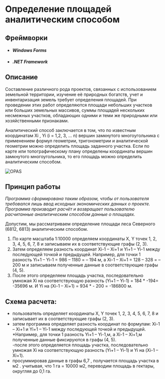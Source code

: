 # Определение площадей аналитическим способом

## Фреймворки

- #### *Windows Forms*

- #### *.NET Framework*

## Описание

Составление различного рода проектов, связанных с использованием земельной территории, изучение её природных богатств, учет и инвентаризация земель требует определения площадей. 
При проведении этих работ определяются площади небольших участков или больших земельных массивов, суммы площадей нескольких несмежных участков, обладающих одними и теми же природными или хозяйственными признаками.

Аналитический способ заключается в том, что по известным координатам Xi , Yi (i = 1,2, 3, … n) вершин замкнутого многоугольника с применением формул геометрии, тригонометрии и аналитической геометрии можно определить площадь заданного участка. Если по карте или топографическому плану определены координаты вершин замкнутого многоугольника, то его площадь можно определить аналитическим способом.

![OPAS](https://github.com/Digital-Department-Vavilov-University/Determination-of-areas-by-analytical-method/assets/135830345/8fc8bf55-9c52-4483-84d2-45a37d5a7480)


## Принцип работы

*Программа сформирована таким образом, чтобы от пользователя требовался лишь ввод исходных экономических данных о проекте. Программа производит расчёт и возвращает пользователю расчитанные аналитическим способом данные о площадях.*

Допустим, мы рассматриваем определение площади леса Северного (6812, 6813) аналитическим способом.
1) По карте масштаба 1:10000 определяем координаты X, Y точек 1, 2, 3, 4, 5, 6, 7, 8 и записываем их в соответствующие графы (2, 3).
2) Затем определяем разность координат Xi-1 – Xi+1 и Yi+1 – Yi-1 между последующей точкой и предыдущей. Например, для точки 1 разность Yi+1 – Yi-1 = 986 – 1180 = – 194 м, а Xi-1 – Xi+1 = 128 – 328 = –200 м и записываем полученные данные в соответствующие графы (4, 5).
3) После этого определяем площадь участка, последовательно умножая Xi на соответствующую разность (Yi+1 – Yi-1) = 184 * -194= -35696 м. И Yi на (Xi-1 – Xi+1) = 934 * - 200 = -186800 м.

## Схема расчета:
- пользователь определяет координаты X, Y точек 1, 2, 3, 4, 5, 6, 7, 8 и записывает их в соответствующие графы (2, 3). 
- затем программа определяет разность координат по формулам: Xi-1 – Xi+1 и Yi+1 – Yi-1 между последующей точкой и предыдущей. 
*Например, для точки 1 разность Yi+1 – Yi-1,м, а Xi-1 – Xi+1,м полученные данные фиксируются в графы (4, 5).  
-после этого определяется площадь участка, последовательно умножая Xi на соответствующую разность (Yi+1 – Yi-1) и Yi на (Xi-1 – Xi+1). 
- просуммировав данные в графы 6,7 , получается площадь участка в м2 . учитывая, что 1 га = 10000 м2, переводим площадь в гектары, округляя до 0,1 га. 
